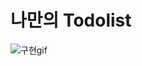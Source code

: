 # 나만의 Todolist
![구현gif](https://k.kakaocdn.net/dn/ctQydo/btrO0IiqsVM/Pj9pI8caz3mdp67Muy3spK/img.gif)